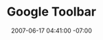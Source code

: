 ---
title: Google Toolbar
date: 2007-06-17 04:41:00 -07:00
meta:
- year: 2007
  company: Google
  project: Browser Toolbar
  role: UX Design
images:
- path: "/uploads/2007-Google-Toolbar-By-Kai-Gradert.jpg"
  title: Google Toolbar
---